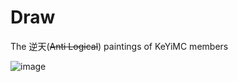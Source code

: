 # Draw
The 逆天(~~Anti Logical~~) paintings of KeYiMC members


![image](https://user-images.githubusercontent.com/68374769/199145489-d01c5266-175c-4221-b0b5-58bbda6e3808.png)
